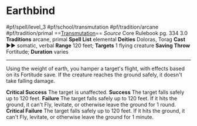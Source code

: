 # Earthbind
#pf/spell/level_3 #pf/school/transmutation #pf/tradition/arcane #pf/tradition/primal
==[Transmutation](../../../Traits/Transmutation.md)==
*Source* Core Rulebook pg. 334 3.0
**Traditions** arcane, primal
**Spell List** elemental
**Deities** Doloras, Torag
**Cast** ►► somatic, verbal
**Range** 120 feet; **Targets** 1 flying creature
**Saving Throw** Fortitude; **Duration** varies

---
Using the weight of earth, you hamper a target's flight, with effects based on its Fortitude save. If the creature reaches the ground safely, it doesn't take falling damage.

**Critical Success** The target is unaffected.
**Success** The target falls safely up to 120 feet.
**Failure** The target falls safely up to 120 feet. If it hits the ground, it can't Fly, levitate, or otherwise leave the ground for 1 round.
**Critical Failure** The target falls safely up to 120 feet. If it hits the ground, it can't Fly, levitate, or otherwise leave the ground for 1 minute.